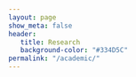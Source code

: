 ```yaml
---
layout: page
show_meta: false
header:
   title: Research
   background-color: "#334D5C"
permalink: "/academic/"
---
```

